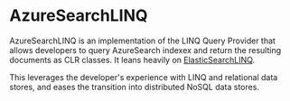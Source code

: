 # AzureSearchLINQ
 AzureSearchLINQ is an implementation of the LINQ Query Provider that allows developers to query AzureSearch indexex and return the resulting documents as CLR classes.  It leans heavily on [ElasticSearchLINQ](https://github.com/ElasticLINQ/ElasticLINQ).
 
 This leverages the developer's experience with LINQ and relational data stores, and eases the transition into distributed NoSQL data stores.
